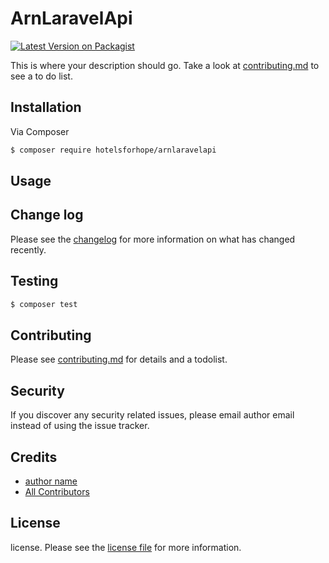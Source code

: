 # ArnLaravelApi

[![Latest Version on Packagist][ico-version]][link-packagist]
<!-- [![Total Downloads][ico-downloads]][link-downloads]
[![Build Status][ico-travis]][link-travis]
[![StyleCI][ico-styleci]][link-styleci] -->

This is where your description should go. Take a look at [contributing.md](contributing.md) to see a to do list.

## Installation

Via Composer

``` bash
$ composer require hotelsforhope/arnlaravelapi
```

## Usage

## Change log

Please see the [changelog](changelog.md) for more information on what has changed recently.

## Testing

``` bash
$ composer test
```

## Contributing

Please see [contributing.md](contributing.md) for details and a todolist.

## Security

If you discover any security related issues, please email author email instead of using the issue tracker.

## Credits

- [author name][link-author]
- [All Contributors][link-contributors]

## License

license. Please see the [license file](license.md) for more information.

[ico-version]: https://img.shields.io/packagist/v/hotelsforhope/arnlaravelapi.svg?style=flat-square
[ico-downloads]: https://img.shields.io/packagist/dt/hotelsforhope/arnlaravelapi.svg?style=flat-square
[ico-travis]: https://img.shields.io/travis/hotelsforhope/arnlaravelapi/master.svg?style=flat-square
[ico-styleci]: https://styleci.io/repos/12345678/shield

[link-packagist]: https://packagist.org/packages/hotelsforhope/arnlaravelapi
[link-downloads]: https://packagist.org/packages/hotelsforhope/arnlaravelapi
[link-travis]: https://travis-ci.org/hotelsforhope/arnlaravelapi
[link-styleci]: https://styleci.io/repos/12345678
[link-author]: https://github.com/hotelsforhope
[link-contributors]: ../../contributors
